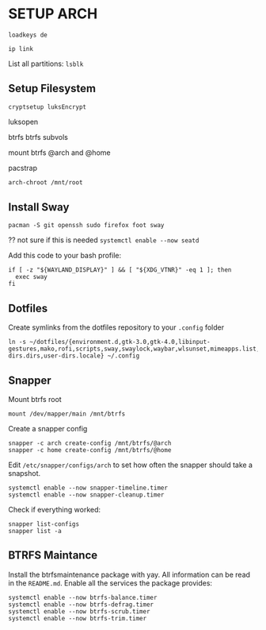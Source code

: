# SETUP ARCH

```loadkeys de```

```ip link```

List all partitions: `lsblk`

## Setup Filesystem

```cryptsetup luksEncrypt```

luksopen

btrfs
btrfs subvols

mount btrfs @arch and @home

pacstrap

```bash
arch-chroot /mnt/root
```

## Install Sway

```
pacman -S git openssh sudo firefox foot sway
```

?? not sure if this is needed
```systemctl enable --now seatd```

Add this code to your bash profile:

```shell
if [ -z "${WAYLAND_DISPLAY}" ] && [ "${XDG_VTNR}" -eq 1 ]; then
  exec sway
fi
```

## Dotfiles

Create symlinks from the dotfiles repository to your `.config` folder

```shell
ln -s ~/dotfiles/{environment.d,gtk-3.0,gtk-4.0,libinput-gestures,mako,rofi,scripts,sway,swaylock,waybar,wlsunset,mimeapps.list,user-dirs.dirs,user-dirs.locale} ~/.config
```

## Snapper

Mount btrfs root

```
mount /dev/mapper/main /mnt/btrfs
```

Create a snapper config

```shell
snapper -c arch create-config /mnt/btrfs/@arch
snapper -c home create-config /mnt/btrfs/@home
```

Edit `/etc/snapper/configs/arch` to set how often the snapper should take a snapshot.

```shell
systemctl enable --now snapper-timeline.timer
systemctl enable --now snapper-cleanup.timer
```

Check if everything worked:

```shell
snapper list-configs
snapper list -a
```

## BTRFS Maintance

Install the btrfsmaintenance package with yay. All information can be read in the `README.md`.
Enable all the services the package provides:

```
systemctl enable --now btrfs-balance.timer
systemctl enable --now btrfs-defrag.timer
systemctl enable --now btrfs-scrub.timer
systemctl enable --now btrfs-trim.timer
```

